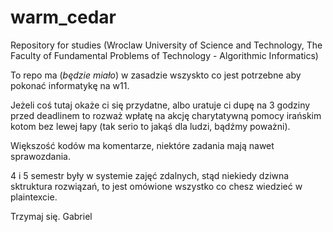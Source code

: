 # warm_cedar
Repository for studies (Wroclaw University of Science and Technology, The Faculty of Fundamental Problems of Technology - Algorithmic Informatics)

To repo ma (*będzie miało*) w zasadzie wszyskto co jest potrzebne aby pokonać informatykę na w11.

Jeżeli coś tutaj okaże ci się przydatne, albo uratuje ci dupę na 3 godziny przed deadlinem to rozważ wpłatę na akcję charytatywną pomocy irańskim kotom bez lewej łapy (tak serio to jakąś dla ludzi, bądźmy poważni). 

Większość kodów ma komentarze, niektóre zadania mają nawet sprawozdania.

4 i 5 semestr były w systemie zajęć zdalnych, stąd niekiedy dziwna sktruktura rozwiązań, to jest omówione wszystko co chesz wiedzieć w plaintexcie.

Trzymaj się.
Gabriel 
